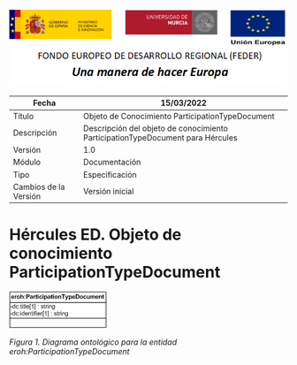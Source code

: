 ![](../../Docs/media/CabeceraDocumentosMD.png)

| Fecha         | 15/03/2022                                                   |
| ------------- | ------------------------------------------------------------ |
|Título|Objeto de Conocimiento ParticipationTypeDocument| 
|Descripción|Descripción del objeto de conocimiento ParticipationTypeDocument para Hércules|
|Versión|1.0|
|Módulo|Documentación|
|Tipo|Especificación|
|Cambios de la Versión|Versión inicial|

# Hércules ED. Objeto de conocimiento ParticipationTypeDocument

![](../../Docs/media/ObjetosDeConocimiento/ParticipationTypeDocument.png)

*Figura 1. Diagrama ontológico para la entidad eroh:ParticipationTypeDocument*

